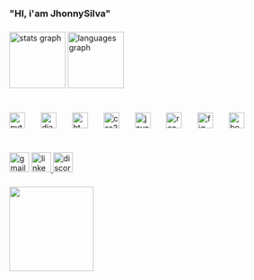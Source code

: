 <h3 align="left">"HI, i'am JhonnySilva"</h3>

###

<div align="left">
  <img src="https://github-readme-stats.vercel.app/api?username=JH0nnYGb&hide_title=false&hide_rank=false&show_icons=true&include_all_commits=true&count_private=true&disable_animations=false&theme=dracula&locale=en&hide_border=true&order=1" height="100" alt="stats graph"  />
  <img src="https://github-readme-stats.vercel.app/api/top-langs?username=JH0nnYGb&locale=en&hide_title=false&layout=compact&card_width=320&langs_count=5&theme=dracula&hide_border=true&order=2" height="100" alt="languages graph"  />
</div>

###

<br clear="both">

<div align="left">
  <img src="https://cdn.jsdelivr.net/gh/devicons/devicon/icons/python/python-original.svg" height="28" alt="python logo"  />
  <img width="20" />
  <img src="https://cdn.jsdelivr.net/gh/devicons/devicon/icons/django/django-plain.svg" height="28" alt="django logo"  />
  <img width="20" />
  <img src="https://cdn.jsdelivr.net/gh/devicons/devicon/icons/html5/html5-original.svg" height="28" alt="html5 logo"  />
  <img width="20" />
  <img src="https://cdn.jsdelivr.net/gh/devicons/devicon/icons/css3/css3-original.svg" height="28" alt="css3 logo"  />
  <img width="20" />
  <img src="https://cdn.jsdelivr.net/gh/devicons/devicon/icons/javascript/javascript-original.svg" height="28" alt="javascript logo"  />
  <img width="20" />
  <img src="https://cdn.jsdelivr.net/gh/devicons/devicon/icons/react/react-original.svg" height="28" alt="react logo"  />
  <img width="20" />
  <img src="https://cdn.jsdelivr.net/gh/devicons/devicon/icons/figma/figma-original.svg" height="28" alt="figma logo"  />
  <img width="20" />
  <img src="https://cdn.jsdelivr.net/gh/devicons/devicon/icons/bootstrap/bootstrap-original.svg" height="28" alt="bootstrap logo"  />
</div>

###

<br clear="both">

<div align="left">
  <img src="https://img.shields.io/static/v1?message=Gmail&logo=gmail&label=&color=grey&logoColor=white&labelColor=&style=for-the-badge" height="35" alt="gmail logo"  />
  <a href="https://www.linkedin.com/in/joneffe-silva-dev/" target="_blank">
    <img src="https://img.shields.io/static/v1?message=LinkedIn&logo=linkedin&label=&color=0236a1&logoColor=white&labelColor=&style=for-the-badge" height="35" alt="linkedin logo"  />
  </a>
  <a href="https://discord.com/channels/_jhonny_goi4b" target="_blank">
    <img src="https://img.shields.io/static/v1?message=Discord&logo=discord&label=&color=7289DA&logoColor=white&labelColor=&style=for-the-badge" height="35" alt="discord logo"  />
  </a>
</div>

###

<img align="left" height="150" src="https://i.pinimg.com/originals/f5/36/01/f53601133f236d1cb167ac19f05a3d60.gif"  />

###
